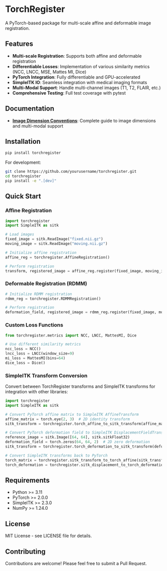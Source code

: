 # TorchRegister

A PyTorch-based package for multi-scale affine and deformable image registration.

## Features

- **Multi-scale Registration**: Supports both affine and deformable registration
- **Differentiable Losses**: Implementation of various similarity metrics (NCC, LNCC, MSE, Mattes MI, Dice)
- **PyTorch Integration**: Fully differentiable and GPU-accelerated
- **SimpleITK IO**: Seamless integration with medical imaging formats
- **Multi-Modal Support**: Handle multi-channel images (T1, T2, FLAIR, etc.)
- **Comprehensive Testing**: Full test coverage with pytest

## Documentation

- **[Image Dimension Conventions](docs/IMAGE_DIMENSIONS.md)**: Complete guide to image dimensions and multi-modal support

## Installation

```bash
pip install torchregister
```

For development:

```bash
git clone https://github.com/yourusername/torchregister.git
cd torchregister
pip install -e ".[dev]"
```

## Quick Start

### Affine Registration

```python
import torchregister
import SimpleITK as sitk

# Load images
fixed_image = sitk.ReadImage("fixed.nii.gz")
moving_image = sitk.ReadImage("moving.nii.gz")

# Initialize affine registration
affine_reg = torchregister.AffineRegistration()

# Perform registration
transform, registered_image = affine_reg.register(fixed_image, moving_image)
```

### Deformable Registration (RDMM)

```python
# Initialize RDMM registration
rdmm_reg = torchregister.RDMMRegistration()

# Perform registration
deformation_field, registered_image = rdmm_reg.register(fixed_image, moving_image)
```

### Custom Loss Functions

```python
from torchregister.metrics import NCC, LNCC, MattesMI, Dice

# Use different similarity metrics
ncc_loss = NCC()
lncc_loss = LNCC(window_size=9)
mi_loss = MattesMI(bins=64)
dice_loss = Dice()
```

### SimpleITK Transform Conversion

Convert between TorchRegister transforms and SimpleITK transforms for integration with other libraries:

```python
import torchregister
import SimpleITK as sitk

# Convert PyTorch affine matrix to SimpleITK AffineTransform
affine_matrix = torch.eye(2, 3)  # 2D identity transform
sitk_transform = torchregister.torch_affine_to_sitk_transform(affine_matrix)

# Convert PyTorch deformation field to SimpleITK DisplacementFieldTransform
reference_image = sitk.Image([64, 64], sitk.sitkFloat32)
deformation_field = torch.zeros(64, 64, 2)  # 2D zero deformation
sitk_transform = torchregister.torch_deformation_to_sitk_transform(deformation_field, reference_image)

# Convert SimpleITK transforms back to PyTorch
torch_matrix = torchregister.sitk_transform_to_torch_affine(sitk_transform)
torch_deformation = torchregister.sitk_displacement_to_torch_deformation(displacement_field)
```

## Requirements

- Python >= 3.11
- PyTorch >= 2.0.0
- SimpleITK >= 2.3.0
- NumPy >= 1.24.0

## License

MIT License - see LICENSE file for details.

## Contributing

Contributions are welcome! Please feel free to submit a Pull Request.
